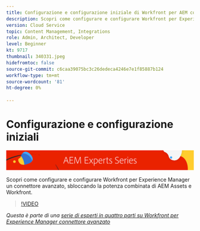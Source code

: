 ```yaml
---
title: Configurazione e configurazione iniziale di Workfront per AEM connettore avanzato
description: Scopri come configurare e configurare Workfront per Experience Manager un connettore avanzato, sbloccando la potenza combinata di AEM Assets e Workfront.
version: Cloud Service
topic: Content Management, Integrations
role: Admin, Architect, Developer
level: Beginner
kt: 9717
thumbnail: 340331.jpeg
hidefromtoc: false
source-git-commit: c6caa39075bc3c26dedeca4246e7e1f85887b124
workflow-type: tm+mt
source-wordcount: '81'
ht-degree: 0%

---
```



# Configurazione e configurazione iniziali

![Serie di esperti AEM](./assets/banner.png)

Scopri come configurare e configurare Workfront per Experience Manager un connettore avanzato, sbloccando la potenza combinata di AEM Assets e Workfront.

>[!VIDEO](https://video.tv.adobe.com/v/340331/?quality=12&learn=on)

_Questa è parte di una [serie di esperti in quattro parti su Workfront per Experience Manager connettore avanzato](./overview.md)_
